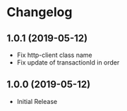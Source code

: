 # Changelog

## 1.0.1 (2019-05-12)

* Fix http-client class name
* Fix update of transactionId in order

## 1.0.0 (2019-05-12)

* Initial Release